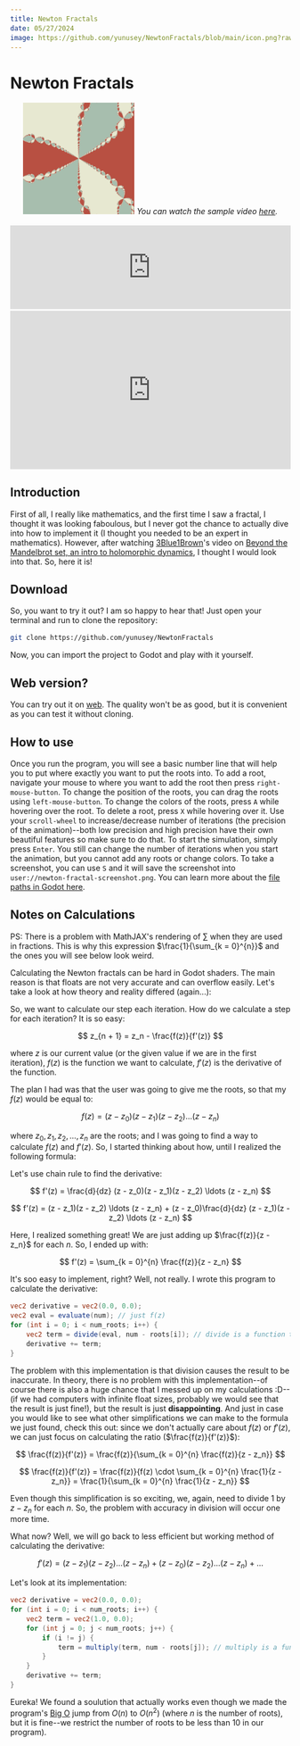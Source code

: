 ```yaml
---
title: Newton Fractals
date: 05/27/2024
image: https://github.com/yunusey/NewtonFractals/blob/main/icon.png?raw=true
---
```


# Newton Fractals

<div align="center" border-radius="20px">
    <img src="https://github.com/yunusey/NewtonFractals/blob/main/icon.png?raw=true" width="200" height="200" />
    <em>You can watch the sample video <a href="https://www.youtube.com/watch?v=voszkR4Pq9c">here</a>.</em>
</div>
<br/>
<iframe width="100%" frameborder="0" src="https://itch.io/embed/2673635">
    <a href="https://yunusey.itch.io/newton-fractals">Newton Fractals by yunusey</a>
</iframe>
<br/>
<style>
.container {
    position: relative;
    overflow: hidden;
    width: 100%;
    padding-top: 56.25%; /* 16:9 */
}
.responsive-iframe {
    position: absolute;
    top: 0;
    left: 0;
    bottom: 0;
    right: 0;
    width: 100%;
    height: 100%;
}
</style>
<div class="container">
    <iframe class="responsive-iframe" src="https://www.youtube.com/embed/Vc2Q53hQb30" title="This is one of my favorite video game exploits" frameborder="0" allowfullscreen></iframe>
</div>

## Introduction
First of all, I really like mathematics, and the first time I saw a fractal, I thought it was looking faboulous, but I never got the chance to actually dive into how to implement it (I thought you needed to be an expert in mathematics). However, after watching [3Blue1Brown](https://www.3blue1brown.com/)'s video on [Beyond the Mandelbrot set, an intro to holomorphic dynamics](https://www.youtube.com/watch?v=LqbZpur38nw), I thought I would look into that. So, here it is!

## Download
So, you want to try it out? I am so happy to hear that! Just open your terminal and run to clone the repository:
```bash
git clone https://github.com/yunusey/NewtonFractals
```
Now, you can import the project to Godot and play with it yourself.

## Web version?
You can try out it on [web](https://yunusey.itch.io/newton-fractals). The quality won't be as good, but it is convenient as you can test it without cloning.

## How to use
Once you run the program, you will see a basic number line that will help you to put where exactly you want to put the roots into. To add a root, navigate your mouse to where you want to add the root then press `right-mouse-button`. To change the position of the roots, you can drag the roots using `left-mouse-button`. To change the colors of the roots, press `A` while hovering over the root. To delete a root, press `X` while hovering over it. Use your `scroll-wheel` to increase/decrease number of iterations (the precision of the animation)--both low precision and high precision have their own beautiful features so make sure to do that. To start the simulation, simply press `Enter`. You still can change the number of iterations when you start the animation, but you cannot add any roots or change colors. To take a screenshot, you can use `S` and it will save the screenshot into `user://newton-fractal-screenshot.png`. You can learn more about the [file paths in Godot here](https://docs.godotengine.org/en/stable/tutorials/io/data_paths.html).

## Notes on Calculations
PS: There is a problem with MathJAX's rendering of $\sum$ when they are used in fractions. This is why this expression $\frac{1}{\sum_{k = 0}^{n}}$ and the ones you will see below look weird.

Calculating the Newton fractals can be hard in Godot shaders. The main reason is that floats are not very accurate and can overflow easily. Let's take a look at how theory and reality differed (again...):

So, we want to calculate our step each iteration. How do we calculate a step for each iteration? It is so easy:

$$
z_{n + 1} = z_n - \frac{f(z)}{f'(z)}
$$

where $z$ is our current value (or the given value if we are in the first iteration), $f(z)$ is the function we want to calculate, $f'(z)$ is the derivative of the function. 

The plan I had was that the user was going to give me the roots, so that my $f(z)$ would be equal to:

$$
f(z) = (z - z_0)(z - z_1)(z - z_2) \ldots (z - z_n)
$$

where $z_0, z_1, z_2, \ldots, z_n$ are the roots; and I was going to find a way to calculate $f(z)$ and $f'(z)$. So, I started thinking about how, until I realized the following formula:

Let's use chain rule to find the derivative:

$$
f'(z) = \frac{d}{dz} (z - z_0)(z - z_1)(z - z_2) \ldots (z - z_n) 
$$

$$
f'(z) = (z - z_1)(z - z_2) \ldots (z - z_n) + (z - z_0)\frac{d}{dz} (z - z_1)(z - z_2) \ldots (z - z_n)
$$

Here, I realized something great! We are just adding up $\frac{f(z)}{z - z_n}$ for each $n$. So, I ended up with:

$$
f'(z) = \sum_{k = 0}^{n} \frac{f(z)}{z - z_n}
$$

It's soo easy to implement, right? Well, not really. I wrote this program to calculate the derivative:
```glsl
vec2 derivative = vec2(0.0, 0.0);
vec2 eval = evaluate(num); // just f(z)
for (int i = 0; i < num_roots; i++) {
    vec2 term = divide(eval, num - roots[i]); // divide is a function that calculates complex division.
    derivative += term;
}
```

The problem with this implementation is that division causes the result to be inaccurate. In theory, there is no problem with this implementation--of course there is also a huge chance that I messed up on my calculations :D--(if we had computers with infinite float sizes, probably we would see that the result is just fine!), but the result is just **disappointing**. And just in case you would like to see what other simplifications we can make to the formula we just found, check this out: since we don't actually care about $f(z)$ or $f'(z)$, we can just focus on calculating the ratio ($\frac{f(z)}{f'(z)}$):

$$
\frac{f(z)}{f'(z)} = \frac{f(z)}{\sum_{k = 0}^{n} \frac{f(z)}{z - z_n}}
$$

$$
\frac{f(z)}{f'(z)} = \frac{f(z)}{f(z) \cdot \sum_{k = 0}^{n} \frac{1}{z - z_n}} = \frac{1}{\sum_{k = 0}^{n} \frac{1}{z - z_n}}
$$

Even though this simplification is so exciting, we, again, need to divide $1$ by $z - z_n$ for each $n$. So, the problem with accuracy in division will occur one more time.

What now? Well, we will go back to less efficient but working method of calculating the derivative:

$$
f'(z) = (z - z_1)(z - z_2) \ldots (z - z_n) + (z - z_0)(z - z_2) \ldots (z - z_n) + \ldots
$$

Let's look at its implementation:
```glsl
vec2 derivative = vec2(0.0, 0.0);
for (int i = 0; i < num_roots; i++) {
    vec2 term = vec2(1.0, 0.0);
    for (int j = 0; j < num_roots; j++) {
        if (i != j) {
            term = multiply(term, num - roots[j]); // multiply is a function that calculates complex multiplication.
        }
    }
    derivative += term;
}
```
Eureka! We found a soulution that actually works even though we made the program's [Big O](https://en.wikipedia.org/wiki/Big_O_notation) jump from $O(n)$ to $O(n^2)$ (where $n$ is the number of roots), but it is fine--we restrict the number of roots to be less than $10$ in our program).
